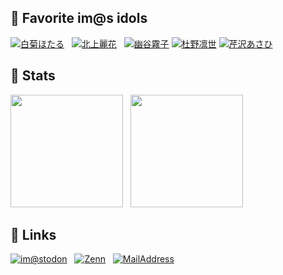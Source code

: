 ## 🔖 Favorite im@s idols

[![白菊ほたる](https://img.shields.io/badge/CINDERELLA%20GIRLS-%E7%99%BD%E8%8F%8A%E3%81%BB%E3%81%9F%E3%82%8B-D162CB?style=for-the-badge)](https://idollist.idolmaster-official.jp/detail/20088)
&nbsp;
[![北上麗花](https://img.shields.io/badge/MILLION%20LIVE!-%E5%8C%97%E4%B8%8A%E9%BA%97%E8%8A%B1-6BB6B0?style=for-the-badge)](https://idollist.idolmaster-official.jp/detail/30005)
&nbsp;
[![幽谷霧子](https://img.shields.io/badge/SHINY%20COLORS-%E5%B9%BD%E8%B0%B7%E9%9C%A7%E5%AD%90-D9F2FF?style=for-the-badge)](https://idollist.idolmaster-official.jp/detail/50023)
[![杜野凛世](https://img.shields.io/badge/SHINY%20COLORS-%E6%9D%9C%E9%87%8E%E5%87%9B%E4%B8%96-89C3EB?style=for-the-badge)](https://idollist.idolmaster-official.jp/detail/50022)
[![芹沢あさひ](https://img.shields.io/badge/SHINY%20COLORS-%E8%8A%B9%E6%B2%A2%E3%81%82%E3%81%95%E3%81%B2-F30100?style=for-the-badge)](https://idollist.idolmaster-official.jp/detail/50013)

## 🐾 Stats

<div align="left">
<img height="180px" src="https://github-readme-stats.vercel.app/api?username=arrow2nd&show_icons=true&count_private=true&icon_color=515558&title_color=515558&text_color=515558" />
&nbsp;
<img height="180px" src="https://github-readme-stats.vercel.app/api/top-langs/?username=arrow2nd&title_color=515558&text_color=515558&langs_count=3" />
</div>

## 🔗 Links

[![im@stodon](https://img.shields.io/badge/im@stodon-6364FF?logo=Mastodon&logoColor=white&style=for-the-badge)](https://imastodon.net/@arrow2nd)
&nbsp;
[![Zenn](https://img.shields.io/badge/Zenn-3EA8FF?logo=Zenn&logoColor=white&style=for-the-badge)](https://zenn.dev/arrow2nd)
&nbsp;
[![MailAddress](https://img.shields.io/badge/Contact-840010?logo=Gmail&logoColor=white&style=for-the-badge)](mailto:contact@arrow2nd.com)
